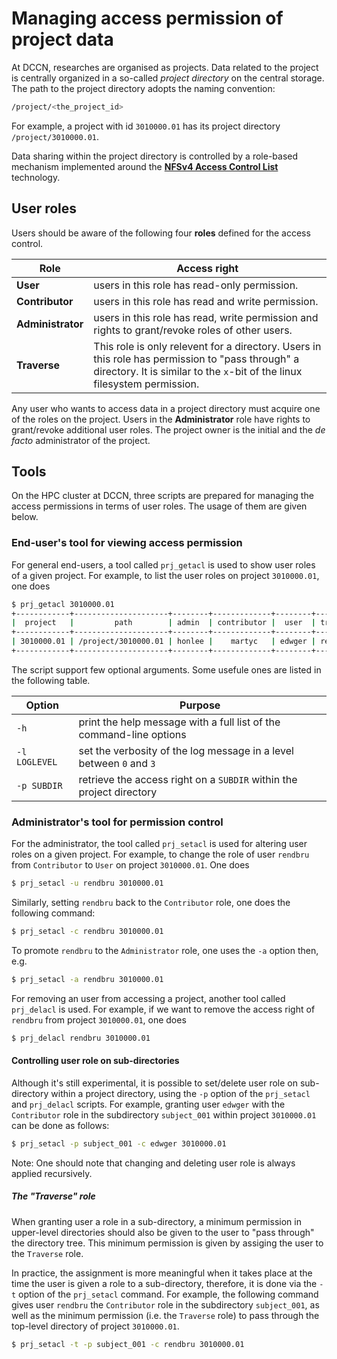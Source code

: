 # Managing access permission of project data

At DCCN, researches are organised as projects. Data related to the project is centrally organized in a so-called _project directory_ on the central storage.  The path to the project directory adopts the naming convention:

```bash
/project/<the_project_id>
```

For example, a project with id `3010000.01` has its project directory `/project/3010000.01`.

Data sharing within the project directory is controlled by a role-based mechanism implemented around the [__NFSv4 Access Control List__](http://www.citi.umich.edu/projects/nfsv4/linux/using-acls.html) technology.

## User roles

Users should be aware of the following four __roles__ defined for the access control.

| Role              | Access right                                      |
| ------------------|---------------------------------------------------|
| __User__          | users in this role has read-only permission.      |
| __Contributor__   | users in this role has read and write permission. |
| __Administrator__ | users in this role has read, write permission and rights to grant/revoke roles of other users.|
| __Traverse__      | This role is only relevent for a directory. Users in this role has permission to "pass through" a directory. It is similar to the `x`-bit of the linux filesystem permission. |

Any user who wants to access data in a project directory must acquire one of the roles on the project. Users in the __Administrator__ role have rights to grant/revoke additional user roles. The project owner is the initial and the _de facto_ administrator of the project. 

## Tools

On the HPC cluster at DCCN, three scripts are prepared for managing the access permissions in terms of user roles.  The usage of them are given below.

### End-user's tool for viewing access permission

For general end-users, a tool called `prj_getacl` is used to show user roles of a given project.  For example, to list the user roles on project `3010000.01`, one does

```Bash
$ prj_getacl 3010000.01
+------------+---------------------+--------+-------------+--------+----------+
|  project   |         path        | admin  | contributor |  user  | traverse |
+------------+---------------------+--------+-------------+--------+----------+
| 3010000.01 | /project/3010000.01 | honlee |    martyc   | edwger | rendbru  |
+------------+---------------------+--------+-------------+--------+----------+
```

The script support few optional arguments. Some usefule ones are listed in the following table. 

| Option       | Purpose                                                              |
| -------------|----------------------------------------------------------------------|
| `-h`         | print the help message with a full list of the command-line options  |
| `-l LOGLEVEL`| set the verbosity of the log message in a level between `0` and `3`  |
| `-p SUBDIR`  | retrieve the access right on a `SUBDIR` within the project directory |

### Administrator's tool for permission control

For the administrator, the tool called `prj_setacl` is used for altering user roles on a given project.  For example, to change the role of user `rendbru` from `Contributor` to `User` on project `3010000.01`.  One does

```Bash
$ prj_setacl -u rendbru 3010000.01
```

Similarly, setting `rendbru` back to the `Contributor` role, one does the following command:

```Bash
$ prj_setacl -c rendbru 3010000.01
``` 

To promote `rendbru` to the `Administrator` role, one uses the `-a` option then, e.g.

```Bash
$ prj_setacl -a rendbru 3010000.01
```

For removing an user from accessing a project, another tool called `prj_delacl` is used.  For example, if we want to remove the access right of `rendbru` from project `3010000.01`, one does

```Bash
$ prj_delacl rendbru 3010000.01
```

#### Controlling user role on sub-directories
Although it's still experimental, it is possible to set/delete user role on sub-directory within a project directory, using the `-p` option of the `prj_setacl` and `prj_delacl` scripts. For example, granting user `edwger` with the `Contributor` role in the subdirectory `subject_001` within project `3010000.01` can be done as follows:

```Bash
$ prj_setacl -p subject_001 -c edwger 3010000.01
```

Note: One should note that changing and deleting user role is always applied recursively.

##### The "Traverse" role
When granting user a role in a sub-directory, a minimum permission in upper-level directories should also be given to the user to "pass through" the directory tree.  This minimum permission is given by assiging the user to the `Traverse` role.

In practice, the assignment is more meaningful when it takes place at the time the user is given a role to a sub-directory, therefore, it is done via the `-t` option of the `prj_setacl` command.  For example, the following command gives user `rendbru` the `Contributor` role in the subdirectory `subject_001`, as well as the minimum permission (i.e. the `Traverse` role) to pass through the top-level directory of project `3010000.01`.

```bash
$ prj_setacl -t -p subject_001 -c rendbru 3010000.01
```
